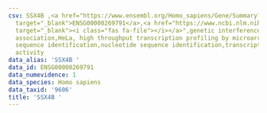 ```yaml
---
csv: SSX4B ,<a href="https://www.ensembl.org/Homo_sapiens/Gene/Summary?db=core;g=ENSG00000269791"
  target="_blank">ENSG00000269791</a>,<a href="https://www.ncbi.nlm.nih.gov/pubmed/28369544"
  target="_blank"><i class="fas fa-file"></i></a>",genetic interference,functional
  association,HeLa, high throughput transcription profiling by microarray,nucleotide
  sequence identification,nucleotide sequence identification,transcriptional regulation,up-regulates
  activity
data_alias: 'SSX4B '
data_id: ENSG00000269791
data_numevidence: 1
data_species: Homo sapiens
data_taxid: '9606'
title: 'SSX4B '
---
```

